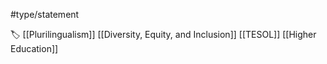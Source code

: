 #type/statement 

🏷 [[Plurilingualism]] [[Diversity, Equity, and Inclusion]] [[TESOL]] [[Higher Education]]